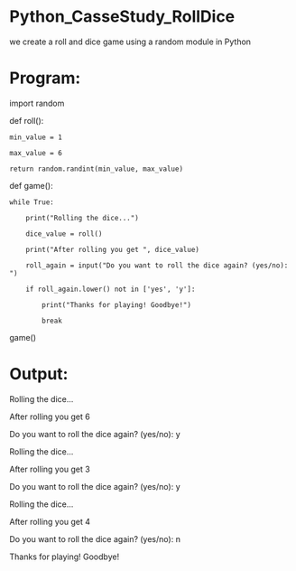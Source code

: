 # Python_CasseStudy_RollDice
we create a roll and dice game using a random module in Python

# Program:

import random

def roll():

    min_value = 1
    
    max_value = 6
    
    return random.randint(min_value, max_value)

def game():

    while True:
    
        print("Rolling the dice...")
        
        dice_value = roll()
        
        print("After rolling you get ", dice_value)
        
        roll_again = input("Do you want to roll the dice again? (yes/no): ")
        
        if roll_again.lower() not in ['yes', 'y']:
        
            print("Thanks for playing! Goodbye!")
            
            break

game()

# Output:

Rolling the dice...

After rolling you get  6

Do you want to roll the dice again? (yes/no): y

Rolling the dice...

After rolling you get  3

Do you want to roll the dice again? (yes/no): y

Rolling the dice...

After rolling you get  4

Do you want to roll the dice again? (yes/no): n

Thanks for playing! Goodbye!
